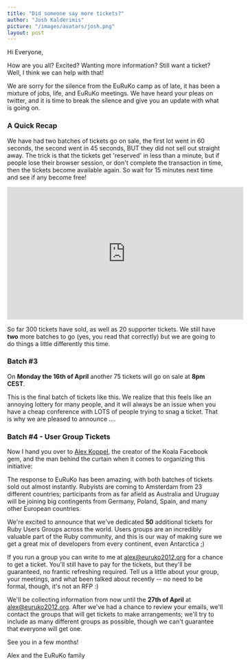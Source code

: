 ```yaml
---
title: "Did someone say more tickets?"
author: "Josh Kalderimis"
picture: "/images/avatars/josh.png"
layout: post
---
```

Hi Everyone,

How are you all? Excited? Wanting more information? Still want a ticket? Well, I think we can help with that!

We are sorry for the silence from the EuRuKo camp as of late, it has been a mixture of jobs, life, and EuRuKo meetings. We have heard your pleas on twitter, and it is time to break the silence and give you an update with what is going on.

### A Quick Recap

We have had two batches of tickets go on sale, the first lot went in 60 seconds, the second went in 45 seconds, BUT they did not sell out straight away. The trick is that the tickets get 'reserved' in less than a minute, but if people lose their browser session, or don't complete the transaction in time, then the tickets become available again. So wait for 15 minutes next time and see if any become free!

<iframe src="http://player.vimeo.com/video/40184249" width="550" height="309" frameborder="0" webkitAllowFullScreen mozallowfullscreen allowFullScreen></iframe>

So far 300 tickets have sold, as well as 20 supporter tickets. We still have **two** more batches to go (yes, you read that correctly) but we are going to do things a little differently this time.

### Batch #3

On **Monday the 16th of April** another 75 tickets will go on sale at **8pm CEST**.

This is the final batch of tickets like this. We realize that this feels like an annoying lottery for many people, and it will always be an issue when you have a cheap conference with LOTS of people trying to snag a ticket. That is why we are pleased to announce ....


### Batch #4 - User Group Tickets

Now I hand you over to [Alex Koppel](https://twitter.com/#!/arsduo), the creator of the Koala Facebook gem, and the man behind the curtain when it comes to organizing this initiative:

The response to EuRuKo has been amazing, with both batches of tickets sold out almost instantly. Rubyists are coming to Amsterdam from 23 different countries; participants from as far afield as Australia and Uruguay will be joining big contingents from Germany, Poland, Spain, and many other European countries.

We're excited to announce that we've dedicated **50** additional tickets for Ruby Users Groups across the world.  Users groups are an incredibly valuable part of the Ruby community, and this is our way of making sure we get a great mix of developers from every continent, even Antarctica ;)

If you run a group you can write to me at [alex@euruko2012.org](mailto:alex@euruko2012.org) for a chance to get a ticket. You'll still have to pay for the tickets, but they'll be guaranteed, no frantic refreshing required.  Tell us a little about your group, your meetings, and what been talked about recently -- no need to be formal, though, it's not an RFP :)

We'll be collecting information from now until the **27th of April** at [alex@euruko2012.org](mailto:alex@euruko2012.org).  After we've had a chance to review your emails, we'll contact the groups that will get tickets to make arrangements; we'll try to include as many different groups as possible, though we can't guarantee that everyone will get one.

See you in a few months!

Alex and the EuRuKo family
